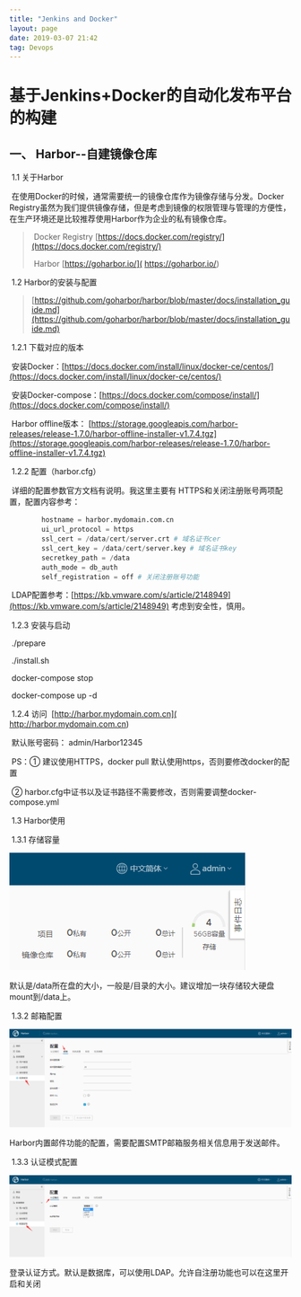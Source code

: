 ```yaml
---
title: "Jenkins and Docker"
layout: page
date: 2019-03-07 21:42
tag: Devops
---
```


# 基于Jenkins+Docker的自动化发布平台的构建

## 一、 Harbor--自建镜像仓库

​    1.1 关于Harbor

​        在使用Docker的时候，通常需要统一的镜像仓库作为镜像存储与分发。Docker Registry虽然为我们提供镜像存储，但是考虑到镜像的权限管理与管理的方便性，在生产环境还是比较推荐使用Harbor作为企业的私有镜像仓库。

> ​       Docker Registry  [https://docs.docker.com/registry/](https://docs.docker.com/registry/)
>
> ​       Harbor  [https://goharbor.io/]( https://goharbor.io/)

​    1.2 Harbor的安装与配置

> [https://github.com/goharbor/harbor/blob/master/docs/installation_guide.md](https://github.com/goharbor/harbor/blob/master/docs/installation_guide.md)

​        1.2.1 下载对应的版本

​            安装Docker：[https://docs.docker.com/install/linux/docker-ce/centos/](https://docs.docker.com/install/linux/docker-ce/centos/)

​	    安装Docker-compose：[https://docs.docker.com/compose/install/](https://docs.docker.com/compose/install/)

​            Harbor offline版本： [https://storage.googleapis.com/harbor-releases/release-1.7.0/harbor-offline-installer-v1.7.4.tgz](https://storage.googleapis.com/harbor-releases/release-1.7.0/harbor-offline-installer-v1.7.4.tgz)

​        1.2.2 配置（harbor.cfg）

​            详细的配置参数官方文档有说明。我这里主要有 HTTPS和关闭注册账号两项配置，配置内容参考：

```python
		hostname = harbor.mydomain.com.cn
        ui_url_protocol = https
		ssl_cert = /data/cert/server.crt # 域名证书cer
		ssl_cert_key = /data/cert/server.key # 域名证书key
		secretkey_path = /data
		auth_mode = db_auth
        self_registration = off # 关闭注册账号功能
```

​	    LDAP配置参考：[https://kb.vmware.com/s/article/2148949](https://kb.vmware.com/s/article/2148949) 考虑到安全性，慎用。

​        1.2.3 安装与启动

​	    ./prepare  

​            ./install.sh  

​	    docker-compose stop   

​	    docker-compose up -d   

​        1.2.4 访问
​	    [http://harbor.mydomain.com.cn](   http://harbor.mydomain.com.cn)	

​	    默认账号密码： admin/Harbor12345

​    PS：① 建议使用HTTPS，docker pull 默认使用https，否则要修改docker的配置  

​            ②  harbor.cfg中证书以及证书路径不需要修改，否则需要调整docker-compose.yml  

​      1.3 Harbor使用

​	    1.3.1 存储容量

![](..\attach\disk.png)

​		默认是/data所在盘的大小，一般是/目录的大小。建议增加一块存储较大硬盘mount到/data上。

​	    1.3.2 邮箱配置

![](..\attach\harbor_mail.png)

​	     Harbor内置邮件功能的配置，需要配置SMTP邮箱服务相关信息用于发送邮件。

​	   1.3.3 认证模式配置

![](..\attach\harbor_auth.png)

​	    登录认证方式。默认是数据库，可以使用LDAP。允许自注册功能也可以在这里开启和关闭  	  

​		